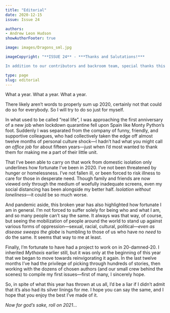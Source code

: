 ```yaml
---
title: "Editorial"
date: 2020-12-15
issue: Issue 24

authors:
- Andrew Leon Hudson
showAuthorFooter: true

image: images/Dragons_sml.jpg

imageCopyright: "**ISSUE 24** - ***Thanks and Salutations!***

In addition to our contributors and backroom team, special thanks this time go to the multi-talented **P. J. Richards**, creator of our charming cover, who describes herself as [an artist and writer inspired by nature, history, and folklore](https://www.facebook.com/P.J.RichardsArtandWriting) and tweets as [@P_J_Richards](https://twitter.com/P_J_Richards). As well as producing such eye-catching, painstaking images as this one, she's also the freshly-minted author of a first novel, ***Deeper, Older, Darker***, a contemporary fantasy adventure that features a unique system of magic based on archery (which is figuratively another string to P.J.'s actual, *she-fires-arrows-with-it* bow). It's available from the likes of [here](https://www.amazon.com/Deeper-Older-Darker-P-Richards/dp/1913525163/), if you want to pick it up for Xmas!"

type: page
slug: editorial
---
```


What a year. What a year. What a year.

There likely aren’t words to properly sum up 2020, certainly not that could do so for everybody. So I will try to do so just for myself.

In what used to be called “real life”, I was approaching the first anniversary of a new job when lockdown quarantine fell upon Spain like Monty Python’s foot. Suddenly I was separated from the company of funny, friendly, and supportive colleagues, who had collectively taken the edge off almost twelve months of personal culture shock—I hadn’t had what you might call *an office job* for about fifteen years—just when I’d most wanted to thank them for making me a part of their little unit.

That I’ve been able to carry on that work from domestic isolation only underlines how fortunate I’ve been in 2020. I’ve not been threatened by hunger or homelessness. I’ve not fallen ill, or been forced to risk illness to care for those in desperate need. Though family and friends are now viewed only through the medium of woefully inadequate screens, even my social distancing has been alongside my better half. *Isolation without loneliness*—it could be so much worse. 

And pandemic aside, this broken year has also highlighted how fortunate I am in general. I’m not forced to suffer solely for being who and what I am, and so many people can’t say the same. It always was that way, of course, but seeing the mobilization of people around the world to stand up against various forms of oppression—sexual, racial, cultural, political—*even as disease sweeps the globe* is humbling to those of us who have no *need* to do the same. It seems that way to me at least.

Finally, I’m fortunate to have had a project to work on in 20-damned-20. I inherited *Mythaxis* earlier still, but it was only at the beginning of this year that we began to move towards reinvigorating it again. In the last twelve months I’ve had the privilege of picking through hundreds of stories, then working with the dozens of chosen authors (and our small crew behind the scenes) to compile my first issues—first of many, I sincerely hope. 

So, in spite of what this year has thrown at us all, I’d be a liar if I didn’t admit that it’s also had its silver linings for me. I hope you can say the same, and I hope that you enjoy the best I’ve made of it.

*Now for god’s sake, roll on 2021*…
